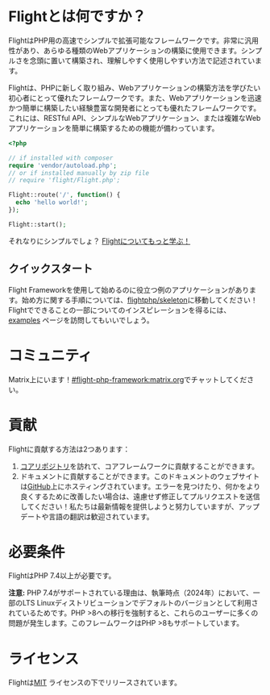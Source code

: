 # Flightとは何ですか？

FlightはPHP用の高速でシンプルで拡張可能なフレームワークです。非常に汎用性があり、あらゆる種類のWebアプリケーションの構築に使用できます。シンプルさを念頭に置いて構築され、理解しやすく使用しやすい方法で記述されています。

Flightは、PHPに新しく取り組み、Webアプリケーションの構築方法を学びたい初心者にとって優れたフレームワークです。また、Webアプリケーションを迅速かつ簡単に構築したい経験豊富な開発者にとっても優れたフレームワークです。これには、RESTful API、シンプルなWebアプリケーション、または複雑なWebアプリケーションを簡単に構築するための機能が備わっています。

```php
<?php

// if installed with composer
require 'vendor/autoload.php';
// or if installed manually by zip file
// require 'flight/Flight.php';

Flight::route('/', function() {
  echo 'hello world!';
});

Flight::start();
```

それなりにシンプルでしょ？ [Flightについてもっと学ぶ！](learn)

## クイックスタート
Flight Frameworkを使用して始めるのに役立つ例のアプリケーションがあります。始め方に関する手順については、[flightphp/skeleton](https://github.com/flightphp/skeleton)に移動してください！Flightでできることの一部についてのインスピレーションを得るには、[examples](examples) ページを訪問してもいいでしょう。

# コミュニティ

Matrix上にいます！[#flight-php-framework:matrix.org](https://matrix.to/#/#flight-php-framework:matrix.org)でチャットしてください。

# 貢献

Flightに貢献する方法は2つあります：

1. [コアリポジトリ](https://github.com/flightphp/core)を訪れて、コアフレームワークに貢献することができます。
1. ドキュメントに貢献することができます。このドキュメントのウェブサイトは[GitHub](https://github.com/flightphp/docs)上にホスティングされています。エラーを見つけたり、何かをより良くするために改善したい場合は、遠慮せず修正してプルリクエストを送信してください！私たちは最新情報を提供しようと努力していますが、アップデートや言語の翻訳は歓迎されています。

# 必要条件

FlightはPHP 7.4以上が必要です。

**注意:** PHP 7.4がサポートされている理由は、執筆時点（2024年）において、一部のLTS Linuxディストリビューションでデフォルトのバージョンとして利用されているためです。PHP >8への移行を強制すると、これらのユーザーに多くの問題が発生します。このフレームワークはPHP >8もサポートしています。

# ライセンス

Flightは[MIT](https://github.com/flightphp/core/blob/master/LICENSE) ライセンスの下でリリースされています。